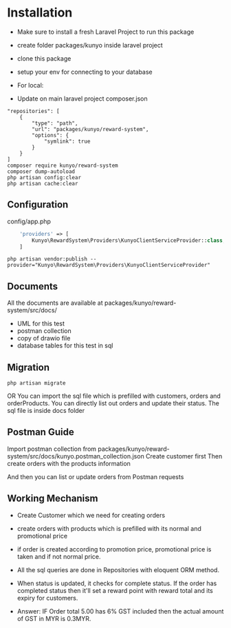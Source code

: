 # Installation
- Make sure to install a fresh Laravel Project to run this package
- create folder packages/kunyo inside laravel project
- clone this package
- setup your env for connecting to your database

- For local: 
- Update on main laravel project composer.json
```
"repositories": [
    {
        "type": "path",
        "url": "packages/kunyo/reward-system",
        "options": {
            "symlink": true
        }
    }
]
composer require kunyo/reward-system
composer dump-autoload
php artisan config:clear
php artisan cache:clear
```

## Configuration
config/app.php
```php
    'providers' => [
        Kunyo\RewardSystem\Providers\KunyoClientServiceProvider::class,
    ]
```

```
php artisan vendor:publish --provider="Kunyo\RewardSystem\Providers\KunyoClientServiceProvider"
```

## Documents
All the documents are available at packages/kunyo/reward-system/src/docs/
- UML for this test
- postman collection
- copy of drawio file
- database tables for this test in sql


## Migration
```
php artisan migrate
```

OR
You can import the sql file which is prefilled with customers, orders and orderProducts. You can directly list out orders and update their status. The sql file is inside docs folder

## Postman Guide
Import postman collection from packages/kunyo/reward-system/src/docs/kunyo.postman_collection.json
Create customer first
Then create orders with the products information

And then you can list or update orders from Postman requests


## Working Mechanism
- Create Customer which we need for creating orders
- create orders with products which is prefilled with its normal and promotional price
- if order is created according to promotion price, promotional price is taken and if not normal price.
- All the sql queries are done in Repositories with eloquent ORM method.
- When status is updated, it checks for complete status. If the order has completed status then it'll set a reward point with reward total and its expiry for customers.

- Answer: IF Order total 5.00 has 6% GST included then the actual amount of GST in MYR is 0.3MYR.

